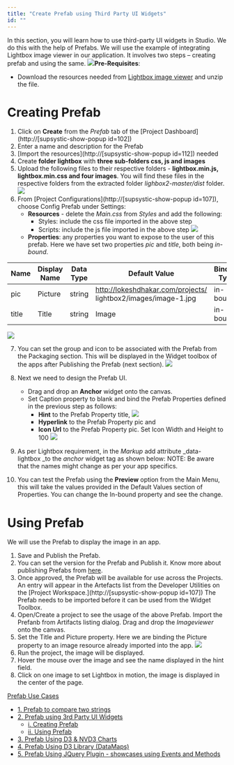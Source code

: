 ```yaml
---
title: "Create Prefab using Third Party UI Widgets"
id: ""
---
```


In this section, you will learn how to use third-party UI widgets in Studio. We do this with the help of Prefabs. We will use the example of integrating Lightbox image viewer in our application. It involves two steps – creating prefab and using the same. [![](./assets/lbprefab_run2-1024x524.png)](./assets/lbprefab_run2-1024x524.png)**Pre-Requisites**:

- Download the resources needed from [Lightbox image viewer](http://lokeshdhakar.com/projects/lightbox2/) and unzip the file.

# Creating Prefab

1. Click on **Create** from the _Prefab_ tab of the [Project Dashboard](http://[supsystic-show-popup id=102])
2. Enter a name and description for the Prefab
3. [Import the resources](http://[supsystic-show-popup id=112]) needed
4. Create **folder lightbox** with **three sub-folders css, js and images**
5. Upload the following files to their respective folders - **lightbox.min.js, lightbox.min.css and four images**. You will find these files in the respective folders from the extracted folder _lighbox2-master/dist_ folder. [![](./assets/lbprefab_resource.png)](./assets/lbprefab_resource.png)
6. From [Project Configurations](http://[supsystic-show-popup id=107]), choose Config Prefab under Settings:
    - **Resources** - delete the _Main.css_ from _Styles_ and add the following:
        - Styles: include the css file imported in the above step
        - Scripts: include the js file imported in the above step [![](./assets/lbprefab_settings.png)](./assets/lbprefab_settings.png)
    - **Properties**: any properties you want to expose to the user of this prefab. Here we have set two properties _pic_ and _title_, both being _in-bound_.

| Name | Display Name | Data Type | Default Value | Binding Type | Widget Type |
| --- | --- | --- | --- | --- | --- |
| pic | Picture | string | http://lokeshdhakar.com/projects/ lightbox2/images/image-1.jpg | in-bound | text |
| title | Title | string | Image | in-bound | text |

[![](./assets/lbprefab_props.png)](./assets/lbprefab_props.png)

7. You can set the group and icon to be associated with the Prefab from the Packaging section. This will be displayed in the Widget toolbox of the apps after Publishing the Prefab (next section). [![](./assets/lbprefab_package.png)](./assets/lbprefab_package.png)
8. Next we need to design the Prefab UI.
    - Drag and drop an **Anchor** widget onto the canvas.
    - Set Caption property to blank and bind the Prefab Properties defined in the previous step as follows:
        - **Hint** to the Prefab Property title, [![](./assets/lbprefab_pic_props.png?v=20)](./assets/lbprefab_pic_props.png?v=20)
        - **Hyperlink** to the Prefab Property pic and
        - **Icon Url** to the Prefab Property pic. Set Icon Width and Height to 100 [![](./assets/lbprefab_pic_props2.png?v=20)](./assets/lbprefab_pic_props2.png?v=20)
9. As per Lightbox requirement, in the _Markup_ add attribute _data-lightbox _to the _anchor_ widget tag as shown below: NOTE: Be aware that the names might change as per your app specifics.
    
    <wm-prefab-container name="page1">  
        <a href="{{pic}}" data-lightbox="image-1" data-title="{{title}}"></a> 
        <wm-anchor data-lightbox="image-1" margin="unset 0.5em" name="anchor1" caption="" hint="bind:title" hyperlink="bind:pic" iconurl="bind:pic" iconwidth="100" iconheight="100"></wm-anchor>  
    </wm-prefab-container>
    
10. You can test the Prefab using the **Preview** option from the Main Menu, this will take the values provided in the Default Values section of Properties. You can change the In-bound property and see the change.

# Using Prefab

We will use the Prefab to display the image in an app.

1. Save and Publish the Prefab.
2. You can set the version for the Prefab and Publish it. Know more about publishing Prefabs from [here](/learn/app-development/custom-widgets/custom-widgets/#publishing-prefabs).
3. Once approved, the Prefab will be available for use across the Projects. An entry will appear in the Artefacts list from the Developer Utilities on the [Project Workspace.](http://[supsystic-show-popup id=107]) The Prefab needs to be imported before it can be used from the Widget Toolbox.
4. Open/Create a project to see the usage of the above Prefab. Import the Prefanb from Artifacts listing dialog. Drag and drop the _Imageviewer_ onto the canvas.
5. Set the Title and Picture property. Here we are binding the Picture property to an image resource already imported into the app. [![](./assets/lbprefab_dnd.png?v=20)](./assets/lbprefab_dnd.png?v=20)
6. Run the project, the image will be displayed.
7. Hover the mouse over the image and see the name displayed in the hint field.
8. Click on one image to set Lightbox in motion, the image is displayed in the center of the page.

[Prefab Use Cases](/learn/app-development/widgets/use-cases-prefabs/)

- [1\. Prefab to compare two strings](/learn/how-tos/create-simple-prefab/)
- [2\. Prefab using 3rd Party UI Widgets](#)
    - [i. Creating Prefab](#create)
    - [ii. Using Prefab](#using)
- [3\. Prefab Using D3 & NVD3 Charts](/learn/how-tos/create-prefab-using-d3-nvd3-charts/)
- [4\. Prefab Using D3 Library (DataMaps)](/learn/how-tos/create-prefab-using-d3-library-datamaps/)
- [5\. Prefab Using JQuery Plugin - showcases using Events and Methods](/learn/how-tos/create-prefab-using-jquery-plugin/)
